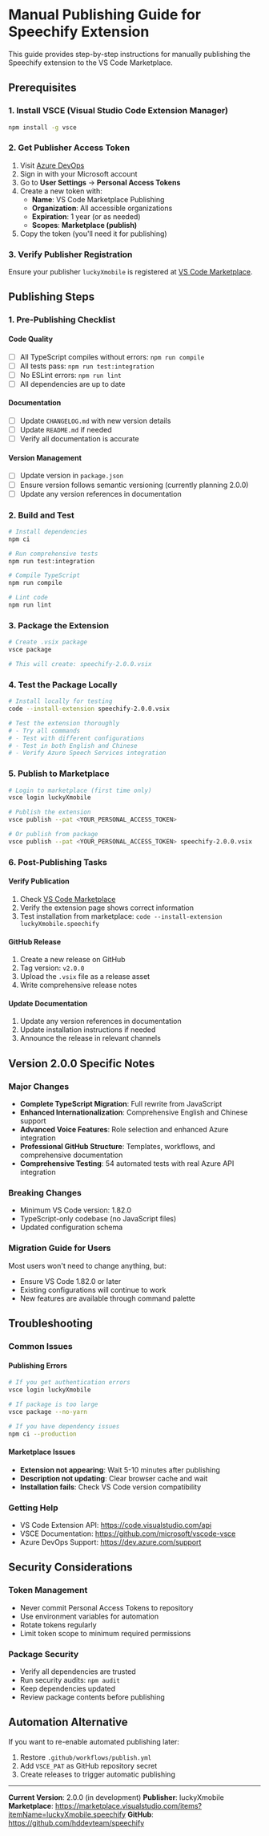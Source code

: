 # Manual Publishing Guide for Speechify Extension

This guide provides step-by-step instructions for manually publishing the Speechify extension to the VS Code Marketplace.

## Prerequisites

### 1. Install VSCE (Visual Studio Code Extension Manager)
```bash
npm install -g vsce
```

### 2. Get Publisher Access Token
1. Visit [Azure DevOps](https://dev.azure.com/)
2. Sign in with your Microsoft account
3. Go to **User Settings** → **Personal Access Tokens**
4. Create a new token with:
   - **Name**: VS Code Marketplace Publishing
   - **Organization**: All accessible organizations
   - **Expiration**: 1 year (or as needed)
   - **Scopes**: **Marketplace (publish)**
5. Copy the token (you'll need it for publishing)

### 3. Verify Publisher Registration
Ensure your publisher `luckyXmobile` is registered at [VS Code Marketplace](https://marketplace.visualstudio.com/manage).

## Publishing Steps

### 1. Pre-Publishing Checklist

#### Code Quality
- [ ] All TypeScript compiles without errors: `npm run compile`
- [ ] All tests pass: `npm run test:integration`
- [ ] No ESLint errors: `npm run lint`
- [ ] All dependencies are up to date

#### Documentation
- [ ] Update `CHANGELOG.md` with new version details
- [ ] Update `README.md` if needed
- [ ] Verify all documentation is accurate

#### Version Management
- [ ] Update version in `package.json`
- [ ] Ensure version follows semantic versioning (currently planning 2.0.0)
- [ ] Update any version references in documentation

### 2. Build and Test

```bash
# Install dependencies
npm ci

# Run comprehensive tests
npm run test:integration

# Compile TypeScript
npm run compile

# Lint code
npm run lint
```

### 3. Package the Extension

```bash
# Create .vsix package
vsce package

# This will create: speechify-2.0.0.vsix
```

### 4. Test the Package Locally

```bash
# Install locally for testing
code --install-extension speechify-2.0.0.vsix

# Test the extension thoroughly
# - Try all commands
# - Test with different configurations
# - Test in both English and Chinese
# - Verify Azure Speech Services integration
```

### 5. Publish to Marketplace

```bash
# Login to marketplace (first time only)
vsce login luckyXmobile

# Publish the extension
vsce publish --pat <YOUR_PERSONAL_ACCESS_TOKEN>

# Or publish from package
vsce publish --pat <YOUR_PERSONAL_ACCESS_TOKEN> speechify-2.0.0.vsix
```

### 6. Post-Publishing Tasks

#### Verify Publication
1. Check [VS Code Marketplace](https://marketplace.visualstudio.com/items?itemName=luckyXmobile.speechify)
2. Verify the extension page shows correct information
3. Test installation from marketplace: `code --install-extension luckyXmobile.speechify`

#### GitHub Release
1. Create a new release on GitHub
2. Tag version: `v2.0.0`
3. Upload the `.vsix` file as a release asset
4. Write comprehensive release notes

#### Update Documentation
1. Update any version references in documentation
2. Update installation instructions if needed
3. Announce the release in relevant channels

## Version 2.0.0 Specific Notes

### Major Changes
- **Complete TypeScript Migration**: Full rewrite from JavaScript
- **Enhanced Internationalization**: Comprehensive English and Chinese support
- **Advanced Voice Features**: Role selection and enhanced Azure integration
- **Professional GitHub Structure**: Templates, workflows, and comprehensive documentation
- **Comprehensive Testing**: 54 automated tests with real Azure API integration

### Breaking Changes
- Minimum VS Code version: 1.82.0
- TypeScript-only codebase (no JavaScript files)
- Updated configuration schema

### Migration Guide for Users
Most users won't need to change anything, but:
- Ensure VS Code 1.82.0 or later
- Existing configurations will continue to work
- New features are available through command palette

## Troubleshooting

### Common Issues

#### Publishing Errors
```bash
# If you get authentication errors
vsce login luckyXmobile

# If package is too large
vsce package --no-yarn

# If you have dependency issues
npm ci --production
```

#### Marketplace Issues
- **Extension not appearing**: Wait 5-10 minutes after publishing
- **Description not updating**: Clear browser cache and wait
- **Installation fails**: Check VS Code version compatibility

### Getting Help
- VS Code Extension API: https://code.visualstudio.com/api
- VSCE Documentation: https://github.com/microsoft/vscode-vsce
- Azure DevOps Support: https://dev.azure.com/support

## Security Considerations

### Token Management
- Never commit Personal Access Tokens to repository
- Use environment variables for automation
- Rotate tokens regularly
- Limit token scope to minimum required permissions

### Package Security
- Verify all dependencies are trusted
- Run security audits: `npm audit`
- Keep dependencies updated
- Review package contents before publishing

## Automation Alternative

If you want to re-enable automated publishing later:
1. Restore `.github/workflows/publish.yml`
2. Add `VSCE_PAT` as GitHub repository secret
3. Create releases to trigger automatic publishing

---

**Current Version**: 2.0.0 (in development)
**Publisher**: luckyXmobile
**Marketplace**: https://marketplace.visualstudio.com/items?itemName=luckyXmobile.speechify
**GitHub**: https://github.com/hddevteam/speechify
